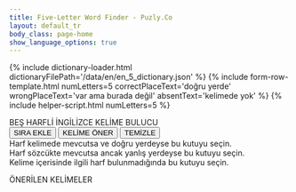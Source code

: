 ```yaml
---
title: Five-Letter Word Finder - Puzly.Co
layout: default_tr
body_class: page-home
show_language_options: true
---
```


{% include dictionary-loader.html dictionaryFilePath='/data/en/en_5_dictionary.json' %}
{% include form-row-template.html numLetters=5 correctPlaceText='doğru yerde' wrongPlaceText='var ama burada değil' absentText='kelimede yok' %}
{% include helper-script.html numLetters=5 %}

<section class="helper-content">
	<div class="form-container">
		<span class="title">BEŞ HARFLİ İNGİLİZCE KELİME BULUCU</span>
		<div class="button-container">
			<button type="button" onclick="addRow()">SIRA EKLE</button>
			<button type="button" onclick="handleSuggestionRequest()">KELİME ÖNER</button>
			<button type="button" onclick="resetForm()">TEMİZLE</button>
		</div>
		<div class="usage-guide-container">
			<div>
				<div class="status-box correct-place-box"></div>
				<span class="usage-guide-text">Harf kelimede mevcutsa ve doğru yerdeyse bu kutuyu seçin.</span>
			</div>
			<div>
				<div class="status-box wrong-place-box"></div>
				<span class="usage-guide-text">Harf sözcükte mevcutsa ancak yanlış yerdeyse bu kutuyu seçin.</span>
			</div>
			<div>
				<div class="status-box absent-box"></div>
				<span class="usage-guide-text">Kelime içerisinde ilgili harf bulunmadığında bu kutuyu seçin.</span>
			</div>
		</div>
		<form id="word_form"></form>
		<div class="suggestions-container">
			<span class="title">ÖNERİLEN KELİMELER</span>
			<br />
			<span id="suggestions_slot"></span>
		</div>
	</div>
</section>
